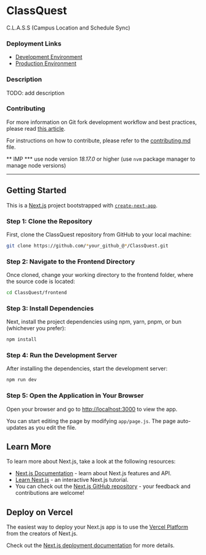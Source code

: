 # ClassQuest
C.L.A.S.S (Campus Location and Schedule Sync)

### Deployment Links

- [Development Environment](https://classquest-dev.vercel.app/)
- [Production Environment](https://classquest-prod.vercel.app/)

### Description
TODO: add description

### Contributing

For more information on Git fork development workflow and best practices, please read [this article](https://medium.com/@abhijit838/git-fork-development-workflow-and-best-practices-fb5b3573ab74).

For instructions on how to contribute, please refer to the [contributing.md](./docs/CONTRIBUTING.md) file.


** IMP ***
use node version *18.17.0* or higher (use `nvm` package manager to manage node versions)

--- 

## Getting Started
 
This is a [Next.js](https://nextjs.org/) project bootstrapped with [`create-next-app`](https://github.com/vercel/next.js/tree/canary/packages/create-next-app).

### Step 1: Clone the Repository

First, clone the ClassQuest repository from GitHub to your local machine:

```bash
git clone https://github.com/*your_github_@*/ClassQuest.git
```

### Step 2: Navigate to the Frontend Directory

Once cloned, change your working directory to the frontend folder, where the source code is located:

```bash
cd ClassQuest/frontend
```

### Step 3: Install Dependencies

Next, install the project dependencies using npm, yarn, pnpm, or bun (whichever you prefer):

```bash
npm install
```

### Step 4: Run the Development Server

After installing the dependencies, start the development server:

```bash
npm run dev
```

### Step 5: Open the Application in Your Browser

Open your browser and go to [http://localhost:3000](http://localhost:3000) to view the app.

You can start editing the page by modifying `app/page.js`. The page auto-updates as you edit the file.

## Learn More

To learn more about Next.js, take a look at the following resources:

- [Next.js Documentation](https://nextjs.org/docs) - learn about Next.js features and API.
- [Learn Next.js](https://nextjs.org/learn) - an interactive Next.js tutorial.
- You can check out the [Next.js GitHub repository](https://github.com/vercel/next.js) - your feedback and contributions are welcome!

## Deploy on Vercel

The easiest way to deploy your Next.js app is to use the [Vercel Platform](https://vercel.com/new?utm_medium=default-template&filter=next.js&utm_source=create-next-app&utm_campaign=create-next-app-readme) from the creators of Next.js.

Check out the [Next.js deployment documentation](https://nextjs.org/docs/deployment) for more details.

